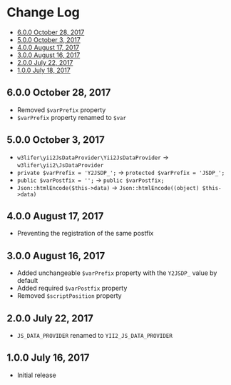 # Change Log

- [6.0.0 October 28, 2017](#600-october-28-2017)
- [5.0.0 October 3, 2017](#500-october-3-2017)
- [4.0.0 August 17, 2017](#400-august-17-2017)
- [3.0.0 August 16, 2017](#300-august-16-2017)
- [2.0.0 July 22, 2017](#200-july-22-2017)
- [1.0.0 July 18, 2017](#100-july-18-2017)

## 6.0.0 October 28, 2017

- Removed `$varPrefix` property
- `$varPrefix` property renamed to `$var`

## 5.0.0 October 3, 2017

- `w3lifer\yii2JsDataProvider\Yii2JsDataProvider` -> `w3lifer\yii2\JsDataProvider`
- `private $varPrefix = 'Y2JSDP_';` -> `protected $varPrefix = 'JSDP_';`
- `public $varPostfix = '';` -> `public $varPostfix;`
- `Json::htmlEncode($this->data)` -> `Json::htmlEncode((object) $this->data)`

## 4.0.0 August 17, 2017

- Preventing the registration of the same postfix

## 3.0.0 August 16, 2017

- Added unchangeable `$varPrefix` property with the `Y2JSDP_` value by default
- Added required `$varPostfix` property
- Removed `$scriptPosition` property

## 2.0.0 July 22, 2017

- `JS_DATA_PROVIDER` renamed to `YII2_JS_DATA_PROVIDER`

## 1.0.0 July 16, 2017

- Initial release
